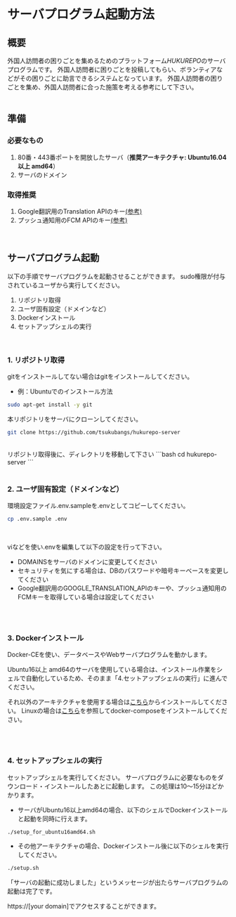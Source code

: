 # サーバプログラム起動方法
## 概要
外国人訪問者の困りごとを集めるためのプラットフォーム*HUKUREPO*のサーバプログラムです。
外国人訪問者に困りごとを投稿してもらい、ボランティアなどがその困りごとに助言できるシステムとなっています。
外国人訪問者の困りごとを集め、外国人訪問者に合った施策を考える参考にして下さい。
<br>
<br>

## 準備
### 必要なもの
1. 80番・443番ポートを開放したサーバ（**推奨アーキテクチャ: Ubuntu16.04以上 amd64**）
1. サーバのドメイン

### 取得推奨
1. Google翻訳用のTranslation APIのキー[(参考)](https://cloud.google.com/translate/)
1. プッシュ通知用のFCM APIのキー[(参考)](https://firebase.google.com/docs/cloud-messaging/?hl=ja)
<br>

## サーバプログラム起動
以下の手順でサーバプログラムを起動させることができます。
sudo権限が付与されているユーザから実行してください。

1. リポジトリ取得
1. ユーザ固有設定（ドメインなど）
1. Dockerインストール
1. セットアップシェルの実行

<br>

### 1. リポジトリ取得
gitをインストールしてない場合はgitをインストールしてください。　
- 例：Ubuntuでのインストール方法
```bash
sudo apt-get install -y git
```
本リポジトリをサーバにクローンしてください。
```bash
git clone https://github.com/tsukubangs/hukurepo-server
```
<br>
リポジトリ取得後に、ディレクトリを移動して下さい
```bash
cd hukurepo-server
```

<br>
<br>

### 2. ユーザ固有設定（ドメインなど）
環境設定ファイル.env.sampleを.envとしてコピーしてください。
```bash
cp .env.sample .env
```

<br>

viなどを使い.envを編集して以下の設定を行って下さい。
- DOMAINSをサーバのドメインに変更してください
- セキュリティを気にする場合は、DBのパスワードや暗号キーベースを変更してください
- Google翻訳用のGOOGLE_TRANSLATION_APIのキーや、プッシュ通知用のFCMキーを取得している場合は設定してください

<br>
<br>

### 3. Dockerインストール
Docker-CEを使い、データベースやWebサーバプログラムを動かします。

Ubuntu16以上 amd64のサーバを使用している場合は、インストール作業をシェルで自動化しているため、そのまま「4.セットアップシェルの実行」に進んでください。

それ以外のアーキテクチャを使用する場合は[こちら](https://www.docker.com/community-edition)からインストールしてください。
Linuxの場合は[こちら](https://docs.docker.com/compose/install/#prerequisites)を参照してdocker-composeをインストールしてください。

<br>
<br>

### 4. セットアップシェルの実行
セットアップシェルを実行してください。
サーバプログラムに必要なものをダウンロード・インストールしたあとに起動します。
この処理は10～15分ほどかかります。

- サーバがUbuntu16以上amd64の場合、以下のシェルでDockerインストールと起動を同時に行えます。
```bash
./setup_for_ubuntu16amd64.sh
```

- その他アーキテクチャの場合、Dockerインストール後に以下のシェルを実行してください。
```bash
./setup.sh
```
「サーバの起動に成功しました」というメッセージが出たらサーバプログラムの起動は完了です。

https://[your domain]でアクセスすることができます。
